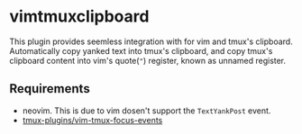 
# vimtmuxclipboard

This plugin provides seemless integration with for vim and tmux's clipboard.
Automatically copy yanked text into tmux's clipboard, and copy tmux's clipboard
content into vim's quote(`"`) register, known as unnamed register.

## Requirements

- neovim. This is due to vim dosen't support the `TextYankPost` event.
- [tmux-plugins/vim-tmux-focus-events](https://github.com/tmux-plugins/vim-tmux-focus-events)

